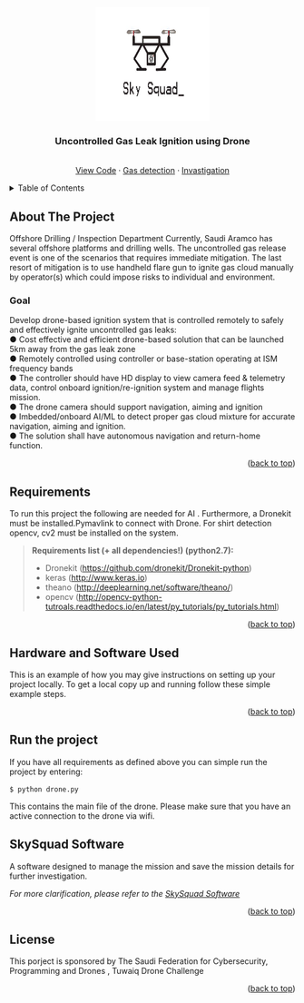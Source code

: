 <!-- PROJECT LOGO -->
<br />
<div align="center">
  <a href="https://github.com/SkySquad/Drone_Aramco">
    <img src="images/logo.jpg" alt="Logo" width="200" height="200">
  </a>

  <h3 align="center">Uncontrolled Gas Leak Ignition using Drone</h3>

  <p align="center">
    <br />
    <a href="https://github.com/SkySquad/Drone_Aramco/tree/master/Code">View Code</a>    ·
    <a href="https://github.com/SkySquad/Drone_Aramco/tree/master/Gas%20detection">Gas detection</a>
    ·
    <a href="https://github.com/SkySquad/Drone_Aramco/tree/master/Invastigation">Invastigation</a>
  </p>
</div>




<!-- TABLE OF CONTENTS -->
<details>
  <summary>Table of Contents</summary>
  <ol>
    <li>
      <a href="#about-the-project">About The Project</a>
      <ul>
        <li><a href="#goal">Goal</a></li>
        <li><a href="#built-with">Built With</a></li>
      </ul>
    </li>
    <li>
      <a href="#hardware-and-software-used">Hardware and Software Used</a>
    </li>
    <li><a href="#minimum-viable-product">MVP</a></li>
    <li><a href="#project-highlights">Project Highlights</a></li>
    <li><a href="#simulation">Simulation</a></li>
    <li><a href="#license">License</a></li>
    <li><a href="#contact">Contact</a></li>
    <li><a href="#acknowledgments">Acknowledgments</a></li>
  </ol>
</details>



<!-- ABOUT THE PROJECT -->
## About The Project
Offshore Drilling / Inspection Department
Currently, Saudi Aramco has several offshore platforms and drilling wells. The uncontrolled gas release event is one of the scenarios that requires immediate mitigation. The last resort of mitigation is to use handheld flare gun to ignite gas cloud manually by operator(s) which could impose risks to individual and environment.
### Goal
Develop drone-based ignition system that is controlled remotely to safely and effectively ignite uncontrolled gas leaks: <br> ● Cost effective and efficient drone-based solution that can be launched 5km away from the gas leak zone  <br> ● Remotely controlled using controller or base-station operating at ISM frequency bands  <br> ● The controller should have HD display to view camera feed & telemetry data, control onboard ignition/re-ignition system and manage flights mission.  <br> ● The drone camera should support navigation, aiming and ignition  <br> ● Imbedded/onboard AI/ML to detect proper gas cloud mixture for accurate navigation, aiming and ignition. <br>  ● The solution shall have autonomous navigation and return-home function.

<p align="right">(<a href="#readme-top">back to top</a>)</p>



## Requirements
To run this project the following are needed for AI . Furthermore, a Dronekit must be installed.Pymavlink to connect with Drone. For shirt detection opencv, cv2  must be installed on the system.

> **Requirements list (+ all dependencies!) (python2.7):**
> - Dronekit (https://github.com/dronekit/Dronekit-python)
> - keras (http://www.keras.io)
> - theano (http://deeplearning.net/software/theano/)
> - opencv (http://opencv-python-tutroals.readthedocs.io/en/latest/py_tutorials/py_tutorials.html)
<p align="right">(<a href="#readme-top">back to top</a>)</p>



<!-- Hardware and Software Used -->
## Hardware and Software Used

This is an example of how you may give instructions on setting up your project locally.
To get a local copy up and running follow these simple example steps.

<p align="right">(<a href="#readme-top">back to top</a>)</p>

## Run the project
If you have all requirements as defined above you can simple run the project by entering:
```
$ python drone.py
```
This contains the main file of the drone. Please make sure that you have an active connection to the drone via wifi.


<!-- MVP -->
## SkySquad Software 

A software designed to manage the mission and save the mission details for further investigation.

_For more clarification, please refer to the [SkySquad Software](https://github.com/SkySquad/Drone/tree/master/SkySquad%20Software)_

<p align="right">(<a href="#readme-top">back to top</a>)</p>




<!-- LICENSE -->
## License


This porject is sponsored by The Saudi Federation for Cybersecurity, Programming and Drones , Tuwaiq Drone Challenge

<p align="right">(<a href="#readme-top">back to top</a>)</p>



